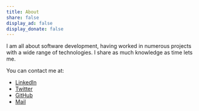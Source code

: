 ```yaml
---
title: About
share: false
display_ad: false
display_donate: false
---
```

I am all about software development, having worked in numerous projects with a wide range of technologies. I share as much knowledge as time lets me.

You can contact me at:

* [LinkedIn](https://www.linkedin.com/profile/in/williammora)
* [Twitter](https://twitter.com/_williammora) 
* [GitHub](https://github.com/wmora)
* [Mail](mailto:contact@mor.ac)
